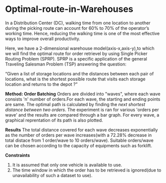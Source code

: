 # Optimal-route-in-Warehouses
In a Distribution Center (DC), walking time from one location to another during the picking route can account for 60% to 70% of the operator’s working time.
Hence, reducing the walking time is one of the most effective ways to improve overall productivity.

Here, we have a 2-dimensional warehouse model(axis-x,axis-y),to which we will find the optimal route for order retrievel by using Single Picker Routing Problem (SPRP).
SPRP is a specific application of the general Traveling Salesman Problem (TSP) answering the question:

“Given a list of storage locations and the distances between each pair of locations, what is the shortest possible route that visits each storage location and returns to the depot ?”

**Method: Order Batching**
Orders are divided into "waves", where each wave consists 'n' number of orders.For each wave, the starting and ending points are same. The optimal path is calculated by finding the _next shortest distance between two orders_. The experiment is ran for various 'orders per wave' and the results are compared through a bar graph.
For every wave, a graphical reprentation of its path is also plotted.

**Results**
The total distance covered for each wave decreases exponentially as the number of orders per wave increases(with a 72.28% decrease in total distace from 1 order/wave to 10 orders/wave). Suitable orders/wave can be chosen according to the capacity of equipments such as forklift.

**Constraints**
1) It is assumed that only one vehicle is available to use.
2) The time window in which the order has to be retrieved is ignored(due to unavailability of such a dataset to use).

